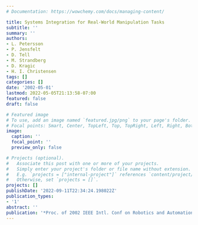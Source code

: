```yaml
---
# Documentation: https://wowchemy.com/docs/managing-content/

title: Systems Integration for Real-World Manipulation Tasks
subtitle: ''
summary: ''
authors:
- L. Petersson
- P. Jensfelt
- D. Tell
- M. Strandberg
- D. Kragic
- H. I. Christensen
tags: []
categories: []
date: '2002-05-01'
lastmod: 2022-05-05T21:13:58-07:00
featured: false
draft: false

# Featured image
# To use, add an image named `featured.jpg/png` to your page's folder.
# Focal points: Smart, Center, TopLeft, Top, TopRight, Left, Right, BottomLeft, Bottom, BottomRight.
image:
  caption: ''
  focal_point: ''
  preview_only: false

# Projects (optional).
#   Associate this post with one or more of your projects.
#   Simply enter your project's folder or file name without extension.
#   E.g. `projects = ["internal-project"]` references `content/project/deep-learning/index.md`.
#   Otherwise, set `projects = []`.
projects: []
publishDate: '2022-09-11T22:34:24.198022Z'
publication_types:
- '1'
abstract: ''
publication: '*Proc. of 2002 IEEE Intl. Conf on Robotics and Automation*'
---
```

